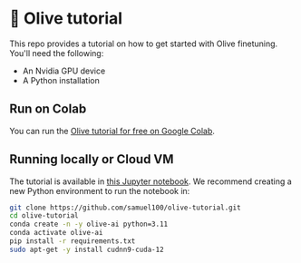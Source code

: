# 🚀 Olive tutorial

This repo provides a tutorial on how to get started with Olive finetuning. You'll need the following:

- An Nvidia GPU device
- A Python installation

## Run on Colab

You can run the [Olive tutorial for free on Google Colab](https://colab.research.google.com/github/samuel100/olive-tutorial/blob/main/notebooks/olive-finetuning-tinyllama.ipynb).

## Running locally or Cloud VM

The tutorial is available in [this Jupyter notebook](notebooks/olive-finetuning-tinyllama-local.ipynb). We recommend creating a new Python environment to run the notebook in:

```bash
git clone https://github.com/samuel100/olive-tutorial.git
cd olive-tutorial
conda create -n -y olive-ai python=3.11
conda activate olive-ai
pip install -r requirements.txt
sudo apt-get -y install cudnn9-cuda-12
```
